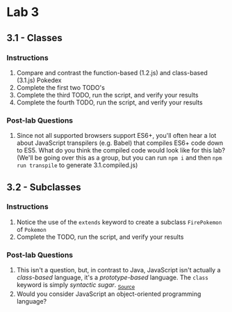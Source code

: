 # Lab 3

## 3.1 - Classes

### Instructions

1. Compare and contrast the function-based (1.2.js) and class-based (3.1.js) Pokedex
2. Complete the first two TODO's
3. Complete the third TODO, run the script, and verify your results
4. Complete the fourth TODO, run the script, and verify your results

### Post-lab Questions

1. Since not all supported browsers support ES6+, you'll often hear a lot about JavaScript transpilers (e.g. Babel) that compiles ES6+ code down to ES5. What do you think the compiled code would look like for this lab? (We'll be going over this as a group, but you can run `npm i` and then `npm run transpile` to generate 3.1.compiled.js)

## 3.2 - Subclasses

### Instructions

1. Notice the use of the `extends` keyword to create a subclass `FirePokemon` of `Pokemon`
2. Complete the TODO, run the script, and verify your results

### Post-lab Questions

1. This isn't a question, but, in contrast to Java, JavaScript isn't actually a _class-based_ language, it's a _prototype-based_ language. The `class` keyword is simply _syntactic sugar_. <sub>[Source](https://developer.mozilla.org/en-US/docs/Web/JavaScript/Reference/Global_Objects/Array)</sub>
2. Would you consider JavaScript an object-oriented programming language?
